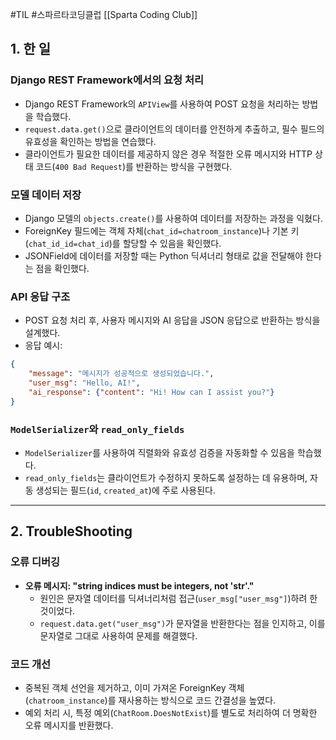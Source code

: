 #TIL #스파르타코딩클럽 [[Sparta Coding Club]]

## 1. 한 일
### Django REST Framework에서의 요청 처리
- Django REST Framework의 `APIView`를 사용하여 POST 요청을 처리하는 방법을 학습했다.
- `request.data.get()`으로 클라이언트의 데이터를 안전하게 추출하고, 필수 필드의 유효성을 확인하는 방법을 연습했다.
- 클라이언트가 필요한 데이터를 제공하지 않은 경우 적절한 오류 메시지와 HTTP 상태 코드(`400 Bad Request`)를 반환하는 방식을 구현했다.


### 모델 데이터 저장

- Django 모델의 `objects.create()`를 사용하여 데이터를 저장하는 과정을 익혔다.
- ForeignKey 필드에는 객체 자체(`chat_id=chatroom_instance`)나 기본 키(`chat_id_id=chat_id`)를 할당할 수 있음을 확인했다.
- JSONField에 데이터를 저장할 때는 Python 딕셔너리 형태로 값을 전달해야 한다는 점을 확인했다.


### API 응답 구조

- POST 요청 처리 후, 사용자 메시지와 AI 응답을 JSON 응답으로 반환하는 방식을 설계했다.
- 응답 예시:
```json
{
	"message": "메시지가 성공적으로 생성되었습니다.",
	"user_msg": "Hello, AI!",
	"ai_response": {"content": "Hi! How can I assist you?"}
}
```


### `ModelSerializer`와 `read_only_fields`

- `ModelSerializer`를 사용하여 직렬화와 유효성 검증을 자동화할 수 있음을 학습했다.
- `read_only_fields`는 클라이언트가 수정하지 못하도록 설정하는 데 유용하며, 자동 생성되는 필드(`id`, `created_at`)에 주로 사용된다.


---
## 2. TroubleShooting
### 오류 디버깅
- **오류 메시지: "string indices must be integers, not 'str'."**
    - 원인은 문자열 데이터를 딕셔너리처럼 접근(`user_msg["user_msg"]`)하려 한 것이었다.
    - `request.data.get("user_msg")`가 문자열을 반환한다는 점을 인지하고, 이를 문자열로 그대로 사용하여 문제를 해결했다.


### 코드 개선
- 중복된 객체 선언을 제거하고, 이미 가져온 ForeignKey 객체(`chatroom_instance`)를 재사용하는 방식으로 코드 간결성을 높였다.
- 예외 처리 시, 특정 예외(`ChatRoom.DoesNotExist`)를 별도로 처리하여 더 명확한 오류 메시지를 반환했다.